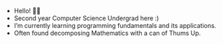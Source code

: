 -  Hello! 👋🏽
-  Second year Computer Science Undergrad here :)
-  I’m currently learning programming fundamentals and its applications.
-  Often found decomposing Mathematics with a can of Thums Up.


<!---
PrabalS12/PrabalS12 is a ✨ special ✨ repository because its `README.md` (this file) appears on your GitHub profile.
You can click the Preview link to take a look at your changes.
--->
